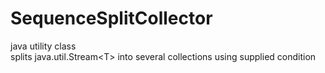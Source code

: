 # SequenceSplitCollector
java utility class<br>
splits java.util.Stream&lt;T> into several collections using supplied condition
